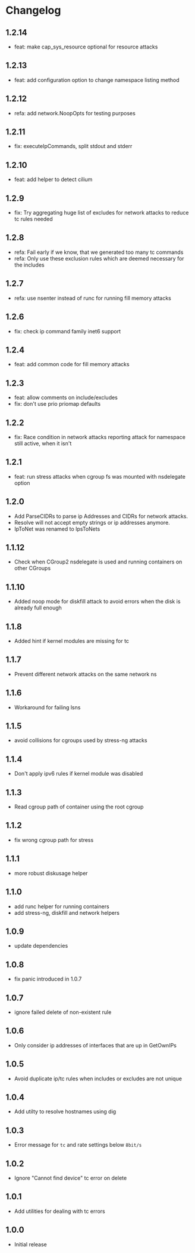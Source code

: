 # Changelog

## 1.2.14

- feat: make cap_sys_resource optional for resource attacks

## 1.2.13

- feat: add configuration option to change namespace listing method

## 1.2.12

- refa: add network.NoopOpts for testing purposes

## 1.2.11

- fix: executeIpCommands, split stdout and stderr

## 1.2.10

- feat: add helper to detect cilium

## 1.2.9

- fix: Try aggregating huge list of excludes for network attacks to reduce tc rules needed

## 1.2.8

- refa: Fail early if we know, that we generated too many tc commands
- refa: Only use these exclusion rules which are deemed necessary for the includes

## 1.2.7

- refa: use nsenter instead of runc for running fill memory attacks

## 1.2.6

- fix: check ip command family inet6 support

## 1.2.4

- feat: add common code for fill memory attacks

## 1.2.3

- feat: allow comments on include/excludes
- fix: don't use prio priomap defaults

## 1.2.2

- fix: Race condition in network attacks reporting attack for namespace still active, when it isn't 

## 1.2.1

- feat: run stress attacks when cgroup fs was mounted with nsdelegate option

## 1.2.0

- Add ParseCIDRs to parse ip Addresses and CIDRs for network attacks.
- Resolve will not accept empty strings or ip addresses anymore.
- IpToNet was renamed to IpsToNets

## 1.1.12

- Check when CGroup2 nsdelegate is used and running containers on other CGroups

## 1.1.10

- Added noop mode for diskfill attack to avoid errors when the disk is already full enough

## 1.1.8

- Added hint if kernel modules are missing for tc

## 1.1.7

- Prevent different network attacks on the same network ns

## 1.1.6

- Workaround for failing lsns

## 1.1.5

- avoid collisions for cgroups used by stress-ng attacks

## 1.1.4

- Don't apply ipv6 rules if kernel module was disabled

## 1.1.3

- Read cgroup path of container using the root cgroup

## 1.1.2

- fix wrong cgroup path for stress

## 1.1.1

- more robust diskusage helper

## 1.1.0

- add runc helper for running containers
- add stress-ng, diskfill and network helpers

## 1.0.9

- update dependencies

## 1.0.8

- fix panic introduced in 1.0.7

## 1.0.7

- ignore failed delete of non-existent rule

## 1.0.6

- Only consider ip addresses of interfaces that are up in GetOwnIPs

## 1.0.5

- Avoid duplicate ip/tc rules when includes or excludes are not unique

## 1.0.4

- Add utilty to resolve hostnames using dig

## 1.0.3

- Error message for `tc` and rate settings below `8bit/s` 

## 1.0.2

- Ignore "Cannot find device" tc error on delete

## 1.0.1

- Add utilities for dealing with tc errors

## 1.0.0

- Initial release

